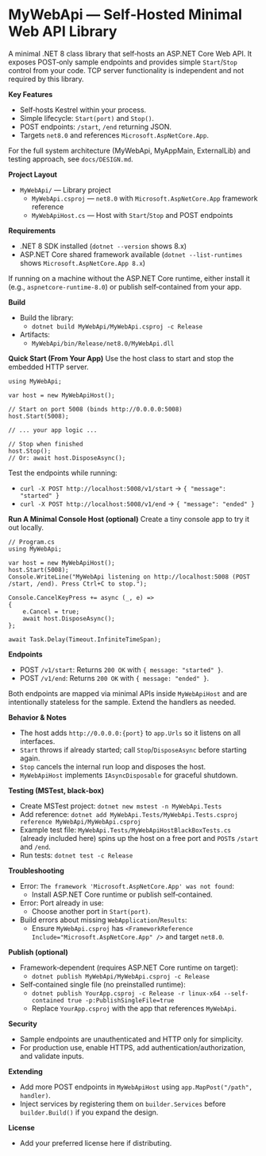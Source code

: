 # MyWebApi — Self‑Hosted Minimal Web API Library

A minimal .NET 8 class library that self‑hosts an ASP.NET Core Web API. It exposes POST‑only sample endpoints and provides simple `Start`/`Stop` control from your code. TCP server functionality is independent and not required by this library.

**Key Features**
- Self‑hosts Kestrel within your process.
- Simple lifecycle: `Start(port)` and `Stop()`.
- POST endpoints: `/start`, `/end` returning JSON.
- Targets `net8.0` and references `Microsoft.AspNetCore.App`.

For the full system architecture (MyWebApi, MyAppMain, ExternalLib) and testing approach, see `docs/DESIGN.md`.

**Project Layout**
- `MyWebApi/` — Library project
  - `MyWebApi.csproj` — `net8.0` with `Microsoft.AspNetCore.App` framework reference
  - `MyWebApiHost.cs` — Host with `Start`/`Stop` and POST endpoints

**Requirements**
- .NET 8 SDK installed (`dotnet --version` shows 8.x)
- ASP.NET Core shared framework available (`dotnet --list-runtimes` shows `Microsoft.AspNetCore.App 8.x`)

If running on a machine without the ASP.NET Core runtime, either install it (e.g., `aspnetcore-runtime-8.0`) or publish self‑contained from your app.

**Build**
- Build the library:
  - `dotnet build MyWebApi/MyWebApi.csproj -c Release`
- Artifacts:
  - `MyWebApi/bin/Release/net8.0/MyWebApi.dll`

**Quick Start (From Your App)**
Use the host class to start and stop the embedded HTTP server.

```
using MyWebApi;

var host = new MyWebApiHost();

// Start on port 5008 (binds http://0.0.0.0:5008)
host.Start(5008);

// ... your app logic ...

// Stop when finished
host.Stop();
// Or: await host.DisposeAsync();
```

Test the endpoints while running:
- `curl -X POST http://localhost:5008/v1/start` → `{ "message": "started" }`
- `curl -X POST http://localhost:5008/v1/end` → `{ "message": "ended" }`

**Run A Minimal Console Host (optional)**
Create a tiny console app to try it out locally.

```
// Program.cs
using MyWebApi;

var host = new MyWebApiHost();
host.Start(5008);
Console.WriteLine("MyWebApi listening on http://localhost:5008 (POST /start, /end). Press Ctrl+C to stop.");

Console.CancelKeyPress += async (_, e) =>
{
    e.Cancel = true;
    await host.DisposeAsync();
};

await Task.Delay(Timeout.InfiniteTimeSpan);
```

**Endpoints**
- POST `/v1/start`: Returns `200 OK` with `{ message: "started" }`.
- POST `/v1/end`: Returns `200 OK` with `{ message: "ended" }`.

Both endpoints are mapped via minimal APIs inside `MyWebApiHost` and are intentionally stateless for the sample. Extend the handlers as needed.

**Behavior & Notes**
- The host adds `http://0.0.0.0:{port}` to `app.Urls` so it listens on all interfaces.
- `Start` throws if already started; call `Stop`/`DisposeAsync` before starting again.
- `Stop` cancels the internal run loop and disposes the host.
- `MyWebApiHost` implements `IAsyncDisposable` for graceful shutdown.

**Testing (MSTest, black‑box)**
- Create MSTest project: `dotnet new mstest -n MyWebApi.Tests`
- Add reference: `dotnet add MyWebApi.Tests/MyWebApi.Tests.csproj reference MyWebApi/MyWebApi.csproj`
- Example test file: `MyWebApi.Tests/MyWebApiHostBlackBoxTests.cs` (already included here) spins up the host on a free port and `POST`s `/start` and `/end`.
- Run tests: `dotnet test -c Release`

**Troubleshooting**
- Error: `The framework 'Microsoft.AspNetCore.App' was not found`:
  - Install ASP.NET Core runtime or publish self‑contained.
- Error: Port already in use:
  - Choose another port in `Start(port)`.
- Build errors about missing `WebApplication`/`Results`:
  - Ensure `MyWebApi.csproj` has `<FrameworkReference Include="Microsoft.AspNetCore.App" />` and target `net8.0`.

**Publish (optional)**
- Framework‑dependent (requires ASP.NET Core runtime on target):
  - `dotnet publish MyWebApi/MyWebApi.csproj -c Release`
- Self‑contained single file (no preinstalled runtime):
  - `dotnet publish YourApp.csproj -c Release -r linux-x64 --self-contained true -p:PublishSingleFile=true`
  - Replace `YourApp.csproj` with the app that references `MyWebApi`.

**Security**
- Sample endpoints are unauthenticated and HTTP only for simplicity.
- For production use, enable HTTPS, add authentication/authorization, and validate inputs.

**Extending**
- Add more POST endpoints in `MyWebApiHost` using `app.MapPost("/path", handler)`.
- Inject services by registering them on `builder.Services` before `builder.Build()` if you expand the design.

**License**
- Add your preferred license here if distributing.
